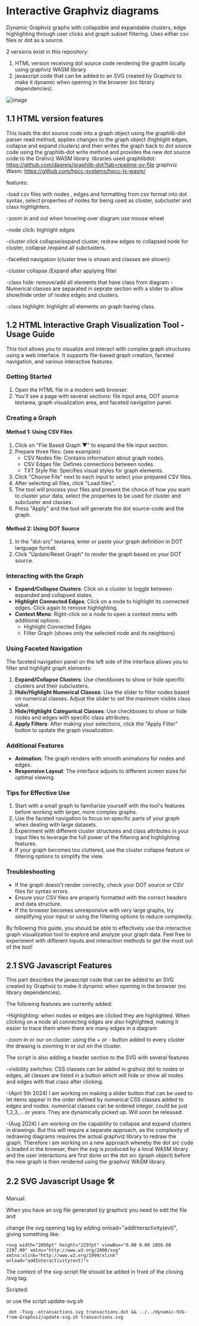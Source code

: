# Interactive Graphviz diagrams

Dynamic Graphviz graphs with collapsible and expandable clusters, edge highlighting through user clicks and graph subset filtering. Uses either csv files or dot as a source.

2 versions exist in this repository:

1. HTML version receiving dot source code rendering the graphh locally using graphviz WASM library 
2. javascript code that can be added to an SVG created by Graphviz to make it dynamic when opening in the browser (no library dependencies).

 ![image](https://github.com/user-attachments/assets/cbc4f07a-a681-4122-a597-71bc72e76818)


## 1.1 HTML version features
This loads the dot source code into a graph object using the graphlib-dot parser read method, applies changes to the graph object (highlight edges, collapse and expand clusters) and then writes the graph back to dot source code using the graphlib-dot write method and provides the new dot source code to the Grahviz WASM library.
libraries used
graphlibdot: https://github.com/dagrejs/graphlib-dot?tab=readme-ov-file
graphviz Wasm: https://github.com/hpcc-systems/hpcc-js-wasm/

features:

-load csv files with nodes , edges and formatting from csv format into dot syntax, select properties of nodes for being used as cluster, subcluster and class highlighters.

-zoom in and out when hovering over diagram use mouse wheel

-node click: highlight edges

-cluster click collapse/expand cluster, redraw edges to collapsed node for cluster, collapse /expand all subclusters.

-facetted navigation (cluster tree is shown and classes are shown):

-cluster collapse /Expand after applying filter
    
-class hide:  remove/add all elements that have class from diagram
-Numerical classes are separated in seprate section with a slider to allow show/hide order of nodes edges and clusters.
    
-class highlight: highlight all elements on graph having class.


## 1.2 HTML Interactive Graph Visualization Tool - Usage Guide

This tool allows you to visualize and interact with complex graph structures using a web interface. It supports file-based graph creation, faceted navigation, and various interactive features.

### Getting Started

1. Open the HTML file in a modern web browser.
2. You'll see a page with several sections: file input area, DOT source textarea, graph visualization area, and faceted navigation panel.

### Creating a Graph

#### Method 1: Using CSV Files

1. Click on "File Based Graph ▼" to expand the file input section.
2. Prepare three files: (see examples)
   - CSV Nodes file: Contains information about graph nodes.
   - CSV Edges file: Defines connections between nodes.
   - TXT Style file: Specifies visual styles for graph elements.
3. Click "Choose File" next to each input to select your prepared CSV files.
4. After selecting all files, click "Load files".
5. The tool will process your files and present the choice of how you want to cluster your data, select the properties to be used for cluster and subcluster and classes.
6. Press "Apply" and the tool will generate the dot source-code and the graph.

#### Method 2: Using DOT Source

1. In the "dot-src" textarea, enter or paste your graph definition in DOT language format.
2. Click "Update/Reset Graph" to render the graph based on your DOT source.

### Interacting with the Graph

- **Expand/Collapse Clusters**: Click on a cluster to toggle between expanded and collapsed states.
- **Highlight Connected Edges**: Click on a node to highlight its connected edges. Click again to remove highlighting.
- **Context Menu**: Right-click on a node to open a context menu with additional options:
  - Highlight Connected Edges
  - Filter Graph (shows only the selected node and its neighbors)

### Using Faceted Navigation

The faceted navigation panel on the left side of the interface allows you to filter and highlight graph elements:

1. **Expand/Collapse Clusters**: Use checkboxes to show or hide specific clusters and their subclusters.
2. **Hide/Highlight Numerical Classes**: Use the slider to filter nodes based on numerical classes. Adjust the slider to set the maximum visible class value.
3. **Hide/Highlight Categorical Classes**: Use checkboxes to show or hide nodes and edges with specific class attributes.
4. **Apply Filters**: After making your selections, click the "Apply Filter" button to update the graph visualization.

### Additional Features

- **Animation**: The graph renders with smooth animations for nodes and edges.
- **Responsive Layout**: The interface adjusts to different screen sizes for optimal viewing.

### Tips for Effective Use

1. Start with a small graph to familiarize yourself with the tool's features before working with larger, more complex graphs.
2. Use the faceted navigation to focus on specific parts of your graph when dealing with large datasets.
3. Experiment with different cluster structures and class attributes in your input files to leverage the full power of the filtering and highlighting features.
4. If your graph becomes too cluttered, use the cluster collapse feature or filtering options to simplify the view.

### Troubleshooting

- If the graph doesn't render correctly, check your DOT source or CSV files for syntax errors.
- Ensure your CSV files are properly formatted with the correct headers and data structure.
- If the browser becomes unresponsive with very large graphs, try simplifying your input or using the filtering options to reduce complexity.

By following this guide, you should be able to effectively use the interactive graph visualization tool to explore and analyze your graph data. Feel free to experiment with different inputs and interaction methods to get the most out of the tool!

## 2.1 SVG Javascript Features

This part describes the javascript code that can be added to an SVG created by Graphviz to make it dynamic when opening in the browser (no library dependencies).

The following features are currently added:

-Highlighting: when nodes or edges are clicked they are highlighted. When clicking on a node all connecting edges are also highlighted, making it easier to trace them when there are many edges in a diagram

-zoom in or our on cluster: using the + or - button added to every cluster the drwaing is zooming in or out on the cluster.

The script is also adding a header section to the SVG with several features

-visibility switches: CSS classes can be added in grahviz dot to nodes or edges, all classes are listed in a button which will hide or show all nodes and edges with that class after clicking.

-(April 5th 2024) I am working on making a slider button that can be used to let items appear in the order defined by numerical CSS classes added to edges and nodes. numerical classes can be ordered integer, could be just 1,2,3,... or years. They are dynamically picked up. Will soon be released.

-(Aug 2024) I am working on the capability to collapse and expand clusters in drawings. But this will require a separate approach, as the complexity of redrawing diagrams requires the actual graphviz library to redraw the graph. Therefore i am working on a new approach whereby the dot src code is loaded in the browser, then the svg is produced by a local WASM library and the user interactions are first done on the dot src (graph object) before the new graph is then rendered using the graphviz WASM library.

## 2.2 SVG Javascript Usage 🛠️
Manual:

When you have an svg file generated by graphviz you need to edit the file and

change the svg opening tag by adding  onload="addInteractivity(evt)", giving something like:
```
<svg width="2056pt" height="2297pt" viewBox="0.00 0.00 2056.00 2297.00" xmlns="http://www.w3.org/2000/svg" xmlns:xlink="http://www.w3.org/1999/xlink" onload="addInteractivity(evt)">
```
The content of the svg-script file should be added in front of the closing /svg tag.

Scripted:

 or use the script update-svg.sh
```
 dot -Tsvg -otransactions.svg transactions.dot && ../../dynamic-SVG-from-Graphviz/update-svg.sh transactions.svg
```
